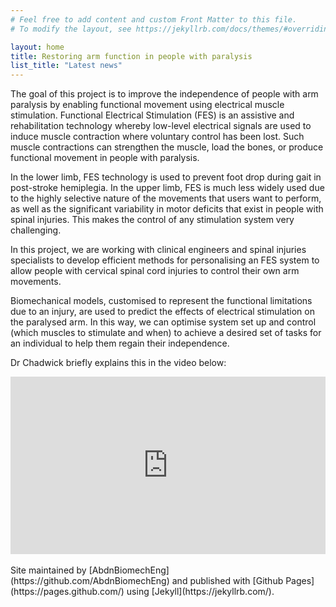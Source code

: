 ```yaml
---
# Feel free to add content and custom Front Matter to this file.
# To modify the layout, see https://jekyllrb.com/docs/themes/#overriding-theme-defaults

layout: home
title: Restoring arm function in people with paralysis
list_title: "Latest news"
---
```


The goal of this project is to improve the independence of people with arm paralysis by enabling functional movement using electrical muscle stimulation. Functional Electrical Stimulation (FES) is an assistive and rehabilitation technology whereby low-level electrical signals are used to induce muscle contraction where voluntary control has been lost. Such muscle contractions can strengthen the muscle, load the bones, or produce functional movement in people with paralysis.

In the lower limb, FES technology is used to prevent foot drop during gait in post-stroke hemiplegia. In the upper limb, FES is much less widely used due to the highly selective nature of the movements that users want to perform, as well as the significant variability in motor deficits that exist in people with spinal injuries. This makes the control of any stimulation system very challenging.

In this project, we are working with clinical engineers and spinal injuries specialists to develop efficient methods for personalising an FES system to allow people with cervical spinal cord injuries to control their own arm movements. 

Biomechanical models, customised to represent the functional limitations due to an injury, are used to predict the effects of electrical stimulation on the paralysed arm. In this way, we can optimise system set up and control (which muscles to stimulate and when) to achieve a desired set of tasks for an individual to help them regain their independence.

Dr Chadwick briefly explains this in the video below:
<div style="padding:56.25% 0 0 0; position:relative;"><iframe src="https://player.vimeo.com/video/552314375?badge=0&amp;autopause=0&amp;player_id=0&amp;app_id=58479" frameborder="0" allow="autoplay; fullscreen; picture-in-picture" allowfullscreen="" style="position:absolute;top:0;left:0;width:100%;height:100%;" title="Personalised FES for people with spinal injuries"></iframe></div>
<script src="https://player.vimeo.com/api/player.js"></script>

<br />
Site maintained by [AbdnBiomechEng](https://github.com/AbdnBiomechEng) and published with [Github Pages](https://pages.github.com/) using [Jekyll](https://jekyllrb.com/).

